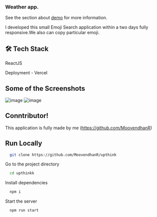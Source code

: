 ### Weather app.

See the section about [demo](https://emoji-searcher-rho.vercel.app/) for more information.



I developed this small Emoji Search application  within a two days fully responsive.We also can copy particular emoji.


## 🛠 Tech Stack <br/>
ReactJS<br/>

Deployment - Vercel<br/>


## Some of the Screenshots
![image](https://user-images.githubusercontent.com/87975437/226187901-0b7f2d46-5117-494c-9409-37c8b4ecd97f.png)
![image](https://user-images.githubusercontent.com/87975437/226187906-c43c01eb-6e74-460f-a78e-c0fac595675d.png)


## Conntributor!

This application is fully made by me 
(https://github.com/MoovendhanR)

## Run Locally

```bash
  git clone https://github.com/MoovendhanR/upthink
```

Go to the project directory

```bash
  cd upthinkk
```

Install dependencies

```bash
  npm i
```

Start the server

```bash
  npm run start
```






